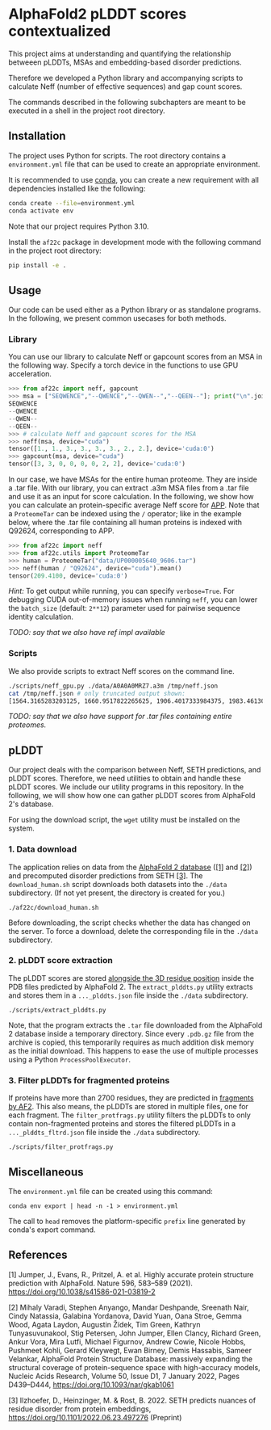 # AlphaFold2 pLDDT scores contextualized

This project aims at understanding and quantifying the relationship betweeen pLDDTs, MSAs and embedding-based disorder
predictions.

Therefore we developed a Python library and accompanying scripts to calculate Neff (number of effective sequences) and gap count scores.

The commands described in the following subchapters are meant to be executed in a shell in the project root directory.

## Installation

The project uses Python for scripts. The root directory contains a `environment.yml` file that can be used to create an
appropriate environment.

It is recommended to use [conda](https://docs.conda.io/en/latest/), you can create a new requirement with all dependencies installed like the following:

```bash
conda create --file=environment.yml
conda activate env
```

Note that our project requires Python 3.10.

Install the `af22c` package in development mode with the following command in the project root directory:
```bash
pip install -e .
```

## Usage

Our code can be used either as a Python library or as standalone programs. In the following, we present common usecases for both methods.

### Library

You can use our library to calculate Neff or gapcount scores from an MSA in the following way. Specify a torch device in the functions to use GPU acceleration.

```python
>>> from af22c import neff, gapcount
>>> msa = ["SEQWENCE","--QWENCE","--QWEN--","--QEEN--"]; print("\n".join(msa))
SEQWENCE
--QWENCE
--QWEN--
--QEEN--
>>> # calculate Neff and gapcount scores for the MSA
>>> neff(msa, device="cuda")
tensor([1., 1., 3., 3., 3., 3., 2., 2.], device='cuda:0')
>>> gapcount(msa, device="cuda")
tensor([3, 3, 0, 0, 0, 0, 2, 2], device='cuda:0')
```

In our case, we have MSAs for the entire human proteome. They are inside a .tar file. With our library, you can extract .a3m MSA files from a .tar file and use it as an input for score calculation. In the following, we show how you can calculate an protein-specific average Neff score for [APP](https://en.wikipedia.org/wiki/Amyloid-beta_precursor_protein). Note that a `ProteomeTar` can be indexed using the `/` operator; like in the example below, where the .tar file containing all human proteins is indexed with Q92624, corresponding to APP.

```python
>>> from af22c import neff
>>> from af22c.utils import ProteomeTar
>>> human = ProteomeTar("data/UP000005640_9606.tar")
>>> neff(human / "Q92624", device="cuda").mean()
tensor(209.4100, device='cuda:0')
```

_Hint:_ To get output while running, you can specify `verbose=True`. For debugging CUDA out-of-memory issues when running `neff`, you can lower the `batch_size` (default: `2**12`) parameter used for pairwise sequence identity calculation.

_TODO: say that we also have ref impl available_

### Scripts

We also provide scripts to extract Neff scores on the command line.

```bash
./scripts/neff_gpu.py ./data/A0A0A0MRZ7.a3m /tmp/neff.json
cat /tmp/neff.json # only truncated output shown:
[1564.3165283203125, 1660.9517822265625, 1906.4017333984375, 1983.4613037109375, 2283.94921875, 2345.59912109375, 2614.16015625, 2852.3935546875, 2907.48046875, 3112.87890625, 3278.29541015625, 3376.743896484375, 3506.353759765625, ...]
```

_TODO: say that we also have support for .tar files containing entire proteomes._

## pLDDT

Our project deals with the comparison between Neff, SETH predictions, and pLDDT scores. Therefore, we need utilities to obtain and handle these pLDDT scores. We include our utility programs in this repository. In the following, we will show how one can gather pLDDT scores from AlphaFold 2's database.

For using the download script, the `wget` utility must be installed on the system.

### 1. Data download

The application relies on data from the [AlphaFold 2 database](https://alphafold.ebi.ac.uk/) ([[1]](#1) and [[2]](#2))
and precomputed disorder predictions from SETH [[3]](#3). The `download_human.sh` script downloads both datasets into
the `./data` subdirectory. (If not yet present, the directory is created for you.)

```shell
./af22c/download_human.sh
```

Before downloading, the script checks whether the data has changed on the server. To force a download, delete the
corresponding file in the `./data` subdirectory.

### 2. pLDDT score extraction

The pLDDT scores are stored [alongside the 3D residue position](https://alphafold.ebi.ac.uk/faq#faq-5) inside the PDB
files predicted by AlphaFold 2. The `extract_plddts.py` utility extracts and stores them in a `..._plddts.json` file
inside the `./data` subdirectory.

```shell
./scripts/extract_plddts.py
```

Note, that the program extracts the `.tar` file downloaded from the AlphaFold 2 database inside a temporary directory.
Since every `.pdb.gz` file from the archive is copied, this temporarily requires as much addition disk memory as the
initial download. This happens to ease the use of multiple processes using a Python `ProcessPoolExecutor`.

### 3. Filter pLDDTs for fragmented proteins 

If proteins have more than 2700 residues, they are predicted in [fragments by AF2](https://alphafold.ebi.ac.uk/faq).
This also means, the pLDDTs are stored in multiple files, one for each fragment. The `filter_protfrags.py` utility 
filters the pLDDTs to only contain non-fragmented proteins and stores the filtered pLDDTs in a `..._plddts_fltrd.json`
file inside the `./data` subdirectory.

```shell
./scripts/filter_protfrags.py
```

## Miscellaneous

The `environment.yml` file can be created using this command:

```shell
conda env export | head -n -1 > environment.yml
```

The call to `head` removes the platform-specific `prefix` line generated by conda's export command.

## References

<a id="1">[1]</a>
Jumper, J., Evans, R., Pritzel, A. et al. Highly accurate protein structure prediction with AlphaFold. Nature 596, 583–589 (2021). https://doi.org/10.1038/s41586-021-03819-2

<a id="2">[2]</a>
Mihaly Varadi, Stephen Anyango, Mandar Deshpande, Sreenath Nair, Cindy Natassia, Galabina Yordanova, David Yuan, Oana Stroe, Gemma Wood, Agata Laydon, Augustin Žídek, Tim Green, Kathryn Tunyasuvunakool, Stig Petersen, John Jumper, Ellen Clancy, Richard Green, Ankur Vora, Mira Lutfi, Michael Figurnov, Andrew Cowie, Nicole Hobbs, Pushmeet Kohli, Gerard Kleywegt, Ewan Birney, Demis Hassabis, Sameer Velankar, AlphaFold Protein Structure Database: massively expanding the structural coverage of protein-sequence space with high-accuracy models, Nucleic Acids Research, Volume 50, Issue D1, 7 January 2022, Pages D439–D444, https://doi.org/10.1093/nar/gkab1061

<a id="3">[3]</a>
Ilzhoefer, D., Heinzinger, M. & Rost, B. 2022. SETH predicts nuances of residue disorder from protein embeddings, https://doi.org/10.1101/2022.06.23.497276 (Preprint)

